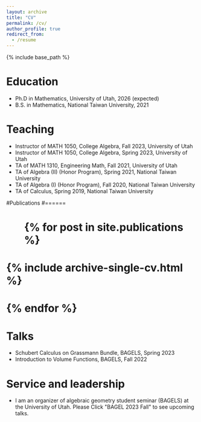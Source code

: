 ```yaml
---
layout: archive
title: "CV"
permalink: /cv/
author_profile: true
redirect_from:
  - /resume
---
```


{% include base_path %}

Education
======
* Ph.D in Mathematics, University of Utah, 2026 (expected)
* B.S. in Mathematics, National Taiwan University, 2021


Teaching
======
* Instructor of MATH 1050, College Algebra, Fall 2023, University of Utah
* Instructor of MATH 1050, College Algebra, Spring 2023, University of Utah
* TA of MATH 1310, Engineering Math, Fall 2021, University of Utah
* TA of Algebra (II) (Honor Program), Spring 2021, National Taiwan University
* TA of Algebra (I) (Honor Program), Fall 2020, National Taiwan University
* TA of Calculus, Spring 2019, National Taiwan University


#Publications
#======
#  <ul>{% for post in site.publications %}
#    {% include archive-single-cv.html %}
#  {% endfor %}</ul>
  
Talks
======
* Schubert Calculus on Grassmann Bundle, BAGELS, Spring 2023
* Introduction to Volume Functions, BAGELS, Fall 2022
  

Service and leadership
======
* I am an organizer of algebraic geometry student seminar (BAGELS) at the University of Utah. Please Click "BAGEL 2023 Fall" to see upcoming talks.
